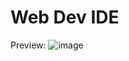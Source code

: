 # Web Dev IDE

Preview: 
![image](https://user-images.githubusercontent.com/50546763/188151983-78139b8a-10e7-4173-8a08-b1254bfb70f0.png)
